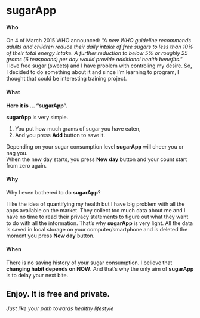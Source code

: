 # sugarApp

<h4>Who</h4>

On 4 of March 2015 WHO announced:
<i> "A new WHO guideline recommends adults and children reduce their daily intake of free sugars to less than 10% of their total energy intake. A further reduction to below 5% or roughly 25 grams (6 teaspoons) per day would provide additional health benefits."</i></br>
I love free sugar (sweets) and I have problem with controling my desire. So, I decided to do something about it and since I’m learning to program, I thought that could be interesting training project. 

<h4>What</h4>

<strong>Here it is ... “sugarApp”.</strong> 

<strong>sugarApp</strong> is very simple. </br>
1.	You put how much grams of sugar you have eaten,</br>
2.	And you press <strong>Add</strong> button to save it.</br>

Depending on your sugar consumption level <strong>sugarApp</strong> will cheer you or nag you.   
When the new day starts, you press <strong>New day</strong> button and your count start from zero again.

<h4>Why</h4>

Why I even bothered to do <strong>sugarApp</strong>?

I like the idea of quantifying my health but I have big problem with all the apps available on the market. They collect too much data about me and I have no time to read their privacy statements to figure out what they want to do with all the information. 
That’s why <strong>sugarApp</strong> is very light. All the data is saved in local storage on your computer/smartphone and is deleted the moment you press <strong>New day</strong> button.

<h4>When</h4>

There is no saving history of your sugar consumption. I believe that <strong>changing habit depends on NOW</strong>. And that’s why the only aim of <strong>sugarApp</strong> is to delay your next bite.

<h2>Enjoy. It is free and private.</h2>
<i>Just like your path towards healthy lifestyle</i>

